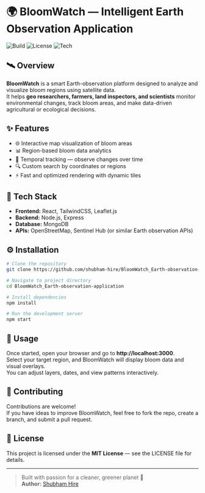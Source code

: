 # 🌍 BloomWatch — Intelligent Earth Observation Application

![Build](https://img.shields.io/badge/build-passing-brightgreen)
![License](https://img.shields.io/badge/license-MIT-blue)
![Tech](https://img.shields.io/badge/tech-React%20%7C%20Node.js%20%7C%20GeoJSON-lightgrey)

## 🛰️ Overview
**BloomWatch** is a smart Earth-observation platform designed to analyze and visualize bloom regions using satellite data.  
It helps **geo researchers, farmers, land inspectors, and scientists** monitor environmental changes, track bloom areas, and make data-driven agricultural or ecological decisions.

## ✨ Features
- 🌐 Interactive map visualization of bloom areas  
- 📊 Region-based bloom data analytics  
- 📅 Temporal tracking — observe changes over time  
- 🔍 Custom search by coordinates or regions  
- ⚡ Fast and optimized rendering with dynamic tiles  

## 🧠 Tech Stack
- **Frontend:** React, TailwindCSS, Leaflet.js  
- **Backend:** Node.js, Express  
- **Database:** MongoDB  
- **APIs:** OpenStreetMap, Sentinel Hub (or similar Earth observation APIs)

## ⚙️ Installation
```bash
# Clone the repository
git clone https://github.com/shubham-hire/BloomWatch_Earth-observation-application.git

# Navigate to project directory
cd BloomWatch_Earth-observation-application

# Install dependencies
npm install

# Run the development server
npm start
```

## 🚀 Usage
Once started, open your browser and go to **http://localhost:3000**.  
Select your target region, and BloomWatch will display bloom data and visual overlays.  
You can adjust layers, dates, and view patterns interactively.

## 🤝 Contributing
Contributions are welcome!  
If you have ideas to improve BloomWatch, feel free to fork the repo, create a branch, and submit a pull request.

## 📜 License
This project is licensed under the **MIT License** — see the LICENSE file for details.

---
> Built with passion for a cleaner, greener planet 🌱  
> **Author:** [Shubham Hire](https://github.com/shubham-hire)
